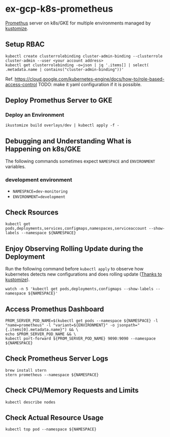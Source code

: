 # ex-gcp-k8s-prometheus
[Promethus](https://github.com/prometheus/prometheus) server on k8s/GKE for multiple environments managed by [kustomize](https://github.com/kubernetes-sigs/kustomize).

## Setup RBAC
```
kubectl create clusterrolebinding cluster-admin-binding --clusterrole cluster-admin --user <your account address>
kubectl get clusterrolebinding -o=json | jq '.items[] | select( .metadata.name | contains("cluster-admin-binding"))'
```
Ref. https://cloud.google.com/kubernetes-engine/docs/how-to/role-based-access-control
TODO: make it yaml configuration if it is possible.

## Deploy Promethus Server to GKE
### Deploy an Environment
```
ikustomize build overlays/dev | kubectl apply -f -
```

## Debugging and Understanding What is Happening on k8s/GKE
The following commands sometimes expect `NAMESPACE` and `ENVIRONMENT` variables.

### development environment
- `NAMESPACE=dev-monitoring`
- `ENVIRONMENT=development`

## Check Rsources
```
kubectl get pods,deployments,services,configmaps,namespaces,serviceaccount --show-labels --namespace ${NAMESPACE}
```

## Enjoy Observing Rolling Update during the Deployment
Run the following command before `kubectl apply` to observe how kubernetes detects new configurations and does rolling update ([Thanks to kustomize](https://github.com/kubernetes-sigs/kustomize/tree/master/examples/helloWorld#rolling-updates)).
```
watch -n 5 'kubectl get pods,deployments,configmaps --show-labels --namespace ${NAMESPACE}'
```

## Access Promethus Dashboard
```
PROM_SERVER_POD_NAME=$(kubectl get pods --namespace ${NAMESPACE} -l "name=prometheus" -l "variant=${ENVIRONMENT}" -o jsonpath="{.items[0].metadata.name}") && \
echo $PROM_SERVER_POD_NAME && \
kubectl port-forward ${PROM_SERVER_POD_NAME} 9090:9090 --namespace ${NAMESPACE}
```

## Check Prometheus Server Logs
```
brew install stern
stern prometheus --namespace ${NAMESPACE}
```

## Check CPU/Memory Requests and Limits
```
kubectl describe nodes
```

## Check Actual Resource Usage
```
kubectl top pod --namespace ${NAMESPACE}
```
